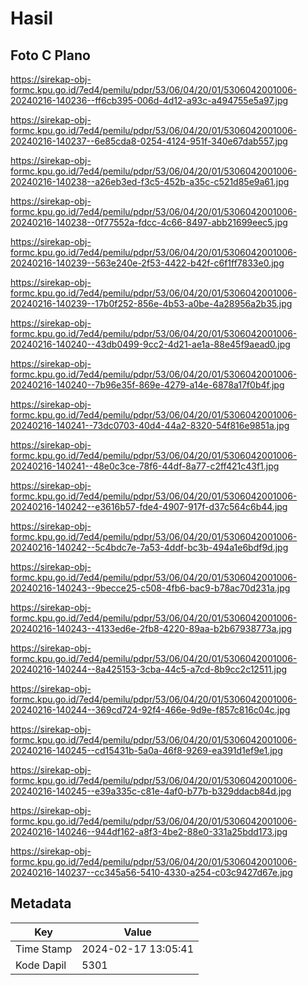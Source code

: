 # Hasil

## Foto C Plano

https://sirekap-obj-formc.kpu.go.id/7ed4/pemilu/pdpr/53/06/04/20/01/5306042001006-20240216-140236--ff6cb395-006d-4d12-a93c-a494755e5a97.jpg

https://sirekap-obj-formc.kpu.go.id/7ed4/pemilu/pdpr/53/06/04/20/01/5306042001006-20240216-140237--6e85cda8-0254-4124-951f-340e67dab557.jpg

https://sirekap-obj-formc.kpu.go.id/7ed4/pemilu/pdpr/53/06/04/20/01/5306042001006-20240216-140238--a26eb3ed-f3c5-452b-a35c-c521d85e9a61.jpg

https://sirekap-obj-formc.kpu.go.id/7ed4/pemilu/pdpr/53/06/04/20/01/5306042001006-20240216-140238--0f77552a-fdcc-4c66-8497-abb21699eec5.jpg

https://sirekap-obj-formc.kpu.go.id/7ed4/pemilu/pdpr/53/06/04/20/01/5306042001006-20240216-140239--563e240e-2f53-4422-b42f-c6f1ff7833e0.jpg

https://sirekap-obj-formc.kpu.go.id/7ed4/pemilu/pdpr/53/06/04/20/01/5306042001006-20240216-140239--17b0f252-856e-4b53-a0be-4a28956a2b35.jpg

https://sirekap-obj-formc.kpu.go.id/7ed4/pemilu/pdpr/53/06/04/20/01/5306042001006-20240216-140240--43db0499-9cc2-4d21-ae1a-88e45f9aead0.jpg

https://sirekap-obj-formc.kpu.go.id/7ed4/pemilu/pdpr/53/06/04/20/01/5306042001006-20240216-140240--7b96e35f-869e-4279-a14e-6878a17f0b4f.jpg

https://sirekap-obj-formc.kpu.go.id/7ed4/pemilu/pdpr/53/06/04/20/01/5306042001006-20240216-140241--73dc0703-40d4-44a2-8320-54f816e9851a.jpg

https://sirekap-obj-formc.kpu.go.id/7ed4/pemilu/pdpr/53/06/04/20/01/5306042001006-20240216-140241--48e0c3ce-78f6-44df-8a77-c2ff421c43f1.jpg

https://sirekap-obj-formc.kpu.go.id/7ed4/pemilu/pdpr/53/06/04/20/01/5306042001006-20240216-140242--e3616b57-fde4-4907-917f-d37c564c6b44.jpg

https://sirekap-obj-formc.kpu.go.id/7ed4/pemilu/pdpr/53/06/04/20/01/5306042001006-20240216-140242--5c4bdc7e-7a53-4ddf-bc3b-494a1e6bdf9d.jpg

https://sirekap-obj-formc.kpu.go.id/7ed4/pemilu/pdpr/53/06/04/20/01/5306042001006-20240216-140243--9becce25-c508-4fb6-bac9-b78ac70d231a.jpg

https://sirekap-obj-formc.kpu.go.id/7ed4/pemilu/pdpr/53/06/04/20/01/5306042001006-20240216-140243--4133ed6e-2fb8-4220-89aa-b2b67938773a.jpg

https://sirekap-obj-formc.kpu.go.id/7ed4/pemilu/pdpr/53/06/04/20/01/5306042001006-20240216-140244--8a425153-3cba-44c5-a7cd-8b9cc2c12511.jpg

https://sirekap-obj-formc.kpu.go.id/7ed4/pemilu/pdpr/53/06/04/20/01/5306042001006-20240216-140244--369cd724-92f4-466e-9d9e-f857c816c04c.jpg

https://sirekap-obj-formc.kpu.go.id/7ed4/pemilu/pdpr/53/06/04/20/01/5306042001006-20240216-140245--cd15431b-5a0a-46f8-9269-ea391d1ef9e1.jpg

https://sirekap-obj-formc.kpu.go.id/7ed4/pemilu/pdpr/53/06/04/20/01/5306042001006-20240216-140245--e39a335c-c81e-4af0-b77b-b329ddacb84d.jpg

https://sirekap-obj-formc.kpu.go.id/7ed4/pemilu/pdpr/53/06/04/20/01/5306042001006-20240216-140246--944df162-a8f3-4be2-88e0-331a25bdd173.jpg

https://sirekap-obj-formc.kpu.go.id/7ed4/pemilu/pdpr/53/06/04/20/01/5306042001006-20240216-140237--cc345a56-5410-4330-a254-c03c9427d67e.jpg


## Metadata

| Key        | Value               |
| ---------- | ------------------- |
| Time Stamp | 2024-02-17 13:05:41 |
| Kode Dapil | 5301                |



